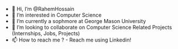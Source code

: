 - 👋 Hi, I’m @RahemHossain
- 👀 I’m interested in Computer Science
- 🌱 I’m currently a sophmore at George Mason University
- 💞️ I’m looking to collaborate on Computer Science Related Projects (Internships, Jobs, Projects)
- 📫 How to reach me ? - Reach me using Linkedin!

<!---
RahemHossain/RahemHossain is a ✨ special ✨ repository because its `README.md` (this file) appears on your GitHub profile.
You can click the Preview link to take a look at your changes.
--->

